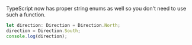 TypeScript now has proper string enums as well so you don't need to use such a function.
```js
let direction: Direction = Direction.North;
direction = Direction.South;
console.log(direction); 
```
